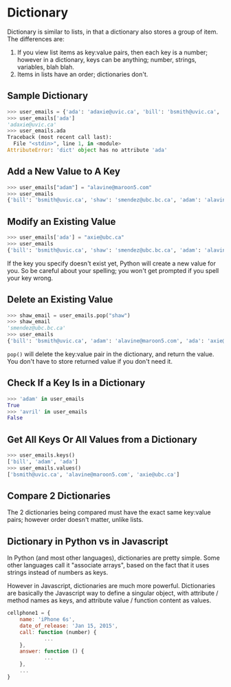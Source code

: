 # Dictionary

Dictionary is similar to lists, in that a dictionary also stores a group of item. The differences are:

1. If you view list items as key:value pairs, then each key is a number; however in a dictionary, keys can be anything; number, strings, variables, blah blah.
2. Items in lists have an order; dictionaries don't. 

## Sample Dictionary

```python
>>> user_emails = {'ada': 'adaxie@uvic.ca', 'bill': 'bsmith@uvic.ca', 'shaw': 'smendez@ubc.bc.ca'}
>>> user_emails['ada']
'adaxie@uvic.ca'
>>> user_emails.ada
Traceback (most recent call last):
  File "<stdin>", line 1, in <module>
AttributeError: 'dict' object has no attribute 'ada'
```

## Add a New Value to A Key

```python
>>> user_emails["adam"] = "alavine@maroon5.com"
>>> user_emails
{'bill': 'bsmith@uvic.ca', 'shaw': 'smendez@ubc.bc.ca', 'adam': 'alavine@maroon5.com', 'ada': 'adaxie@uvic.ca'}
```

## Modify an Existing Value

```python
>>> user_emails['ada'] = "axie@ubc.ca"
>>> user_emails
{'bill': 'bsmith@uvic.ca', 'shaw': 'smendez@ubc.bc.ca', 'adam': 'alavine@maroon5.com', 'ada': 'axie@ubc.ca'}
```

If the key you specify doesn't exist yet, Python will create a new value for you. So be careful about your spelling; you won't get prompted if you spell your key wrong.

## Delete an Existing Value

```python
>>> shaw_email = user_emails.pop("shaw")
>>> shaw_email
'smendez@ubc.bc.ca'
>>> user_emails
{'bill': 'bsmith@uvic.ca', 'adam': 'alavine@maroon5.com', 'ada': 'axie@ubc.ca'}
```

`pop()` will delete the key:value pair in the dictionary, and return the value. You don't have to store returned value if you don't need it.

## Check If a Key Is in a Dictionary

```python
>>> 'adam' in user_emails
True
>>> 'avril' in user_emails
False
```

## Get All Keys Or All Values from a Dictionary

```python
>>> user_emails.keys()
['bill', 'adam', 'ada']
>>> user_emails.values()
['bsmith@uvic.ca', 'alavine@maroon5.com', 'axie@ubc.ca']
```

## Compare 2 Dictionaries

The 2 dictionaries being compared must have the exact same key:value pairs; however order doesn't matter, unlike lists.

## Dictionary in Python vs in Javascript

In Python (and most other languages), dictionaries are pretty simple. Some other languages call it "associate arrays", based on the fact that it uses strings instead of numbers as keys.

However in Javascript, dictionaries are much more powerful. Dictionaries are basically the Javascript way to define a singular object, with attribute / method names as keys, and attribute value / function content as values.

```javascript
cellphone1 = {
    name: 'iPhone 6s',
    date_of_release: 'Jan 15, 2015',
    call: function (number) {
            ...
    },
    answer: function () {
            ...
    },
    ...
}


